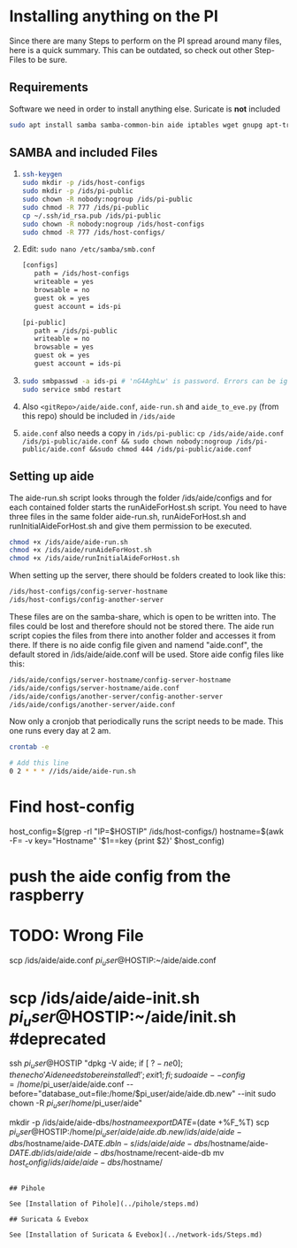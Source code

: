 # Installing anything on the PI

Since there are many Steps to perform on the PI spread around many files, here is a quick summary. This can be outdated, so check out other Step-Files to be sure.

## Requirements

Software we need in order to install anything else. Suricate is **not** included

```bash
sudo apt install samba samba-common-bin aide iptables wget gnupg apt-transport-https
```

## SAMBA and included Files

1. ```bash
   ssh-keygen
   sudo mkdir -p /ids/host-configs
   sudo mkdir -p /ids/pi-public
   sudo chown -R nobody:nogroup /ids/pi-public
   sudo chmod -R 777 /ids/pi-public
   cp ~/.ssh/id_rsa.pub /ids/pi-public
   sudo chown -R nobody:nogroup /ids/host-configs
   sudo chmod -R 777 /ids/host-configs/
   ```

2. Edit: `sudo nano /etc/samba/smb.conf`
   
   ```bash
   [configs]
      path = /ids/host-configs
      writeable = yes
      browsable = no
      guest ok = yes
      guest account = ids-pi
   
   [pi-public]
      path = /ids/pi-public
      writeable = no
      browsable = yes
      guest ok = yes
      guest account = ids-pi
   ```

3. ```bash
   sudo smbpasswd -a ids-pi # 'nG4AghLw' is password. Errors can be ignored
   sudo service smbd restart
   ```

4. Also `<gitRepo>/aide/aide.conf`, `aide-run.sh` and `aide_to_eve.py` (from this repo) should be included in `/ids/aide`

5. `aide.conf` also needs a copy in `/ids/pi-public`: `cp /ids/aide/aide.conf /ids/pi-public/aide.conf && sudo chown nobody:nogroup /ids/pi-public/aide.conf &&sudo chmod 444 /ids/pi-public/aide.conf`

## Setting up aide

The aide-run.sh script looks through the folder /ids/aide/configs and for each contained folder starts the runAideForHost.sh script.
You need to have three files in the same folder aide-run.sh, runAideForHost.sh and runInitialAideForHost.sh and give them permission to be executed.

```bash
chmod +x /ids/aide/aide-run.sh
chmod +x /ids/aide/runAideForHost.sh
chmod +x /ids/aide/runInitialAideForHost.sh
```

When setting up the server, there should be folders created to look like this:

```bash
/ids/host-configs/config-server-hostname
/ids/host-configs/config-another-server
```

These files are on the samba-share, which is open to be written into. The files could be lost and therefore should not be stored there. The aide run script copies the files from there into another folder and accesses it from there. If there is no aide config file given and namend "aide.conf", the default stored in /ids/aide/aide.conf will be used. Store aide config files like this:

```bash
/ids/aide/configs/server-hostname/config-server-hostname
/ids/aide/configs/server-hostname/aide.conf
/ids/aide/configs/another-server/config-another-server
/ids/aide/configs/another-server/aide.conf
```

Now only a cronjob that periodically runs the script needs to be made. This one runs every day at 2 am.

```bash
crontab -e 

# Add this line
0 2 * * * //ids/aide/aide-run.sh
```


# Find host-config
host_config=$(grep -rl "IP=$HOSTIP" /ids/host-configs/)
hostname=$(awk -F= -v key="Hostname" '$1==key {print $2}' $host_config)

# push the aide config from the raspberry
# TODO: Wrong File
scp /ids/aide/aide.conf $pi_user@$HOSTIP:~/aide/aide.conf
# scp /ids/aide/aide-init.sh $pi_user@$HOSTIP:~/aide/init.sh #deprecated

ssh $pi_user@$HOSTIP "dpkg -V aide; if [ $? -ne 0 ];
    then echo 'Aide needs to be reinstalled!';
    exit 1;
    fi;
    sudo aide --config=/home/$pi_user/aide/aide.conf --before=\"database_out=file:/home/$pi_user/aide/aide.db.new\" --init
    sudo chown -R $pi_user /home/$pi_user/aide"

mkdir -p /ids/aide/aide-dbs/$hostname
export DATE=$(date +%F_%T)
scp $pi_user@$HOSTIP:/home/$pi_user/aide/aide.db.new /ids/aide/aide-dbs/$hostname/aide-$DATE.db
ln -s /ids/aide/aide-dbs/$hostname/aide-$DATE.db /ids/aide/aide-dbs/$hostname/recent-aide-db
mv $host_config /ids/aide/aide-dbs/$hostname/
```

## Pihole

See [Installation of Pihole](../pihole/steps.md)

## Suricata & Evebox

See [Installation of Suricata & Evebox](../network-ids/Steps.md)
